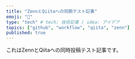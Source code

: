 ```yaml
---
title: "ZennとQiitaへの同期テスト記事"
emoji: "🧪"
type: "tech" # tech: 技術記事 / idea: アイデア
topics: ["github", "workflow", "qiita", "zenn"]
published: true
---
```


これはZennとQiitaへの同時投稿テスト記事です。
